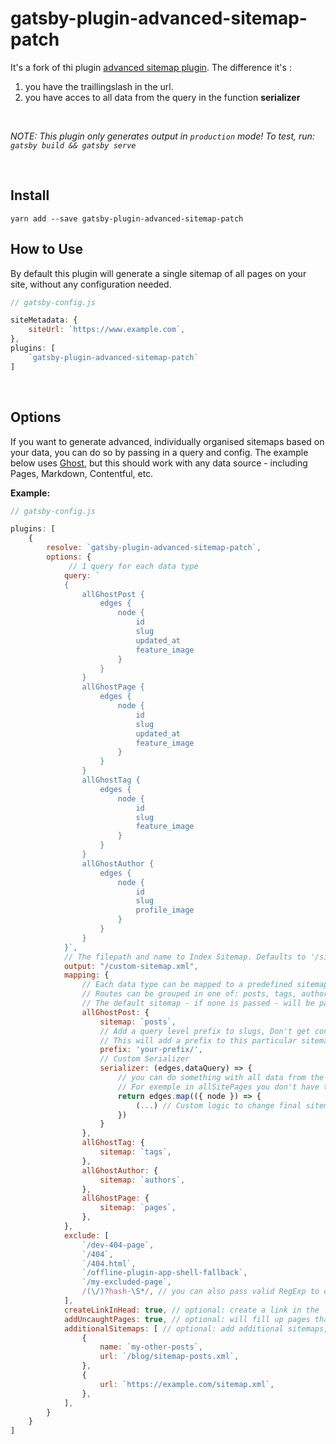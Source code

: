 # gatsby-plugin-advanced-sitemap-patch

It's a fork of thi plugin [advanced sitemap plugin](https://github.com/idjem/gatsby-plugin-advanced-sitemap).
The difference it's :

1. you have the traillingslash in the url.
2. you have acces to all data from the query in the function **serializer**

&nbsp;

_NOTE: This plugin only generates output in `production` mode! To test, run: `gatsby build && gatsby serve`_

&nbsp;

## Install

`yarn add --save gatsby-plugin-advanced-sitemap-patch`

## How to Use

By default this plugin will generate a single sitemap of all pages on your site, without any configuration needed.

```javascript
// gatsby-config.js

siteMetadata: {
    siteUrl: `https://www.example.com`,
},
plugins: [
    `gatsby-plugin-advanced-sitemap-patch`
]
```

&nbsp;

## Options

If you want to generate advanced, individually organised sitemaps based on your data, you can do so by passing in a query and config. The example below uses [Ghost](https://ghost.org/), but this should work with any data source - including Pages, Markdown, Contentful, etc.

**Example:**

```javascript
// gatsby-config.js

plugins: [
    {
        resolve: `gatsby-plugin-advanced-sitemap-patch`,
        options: {
             // 1 query for each data type
            query: `
            {
                allGhostPost {
                    edges {
                        node {
                            id
                            slug
                            updated_at
                            feature_image
                        }
                    }
                }
                allGhostPage {
                    edges {
                        node {
                            id
                            slug
                            updated_at
                            feature_image
                        }
                    }
                }
                allGhostTag {
                    edges {
                        node {
                            id
                            slug
                            feature_image
                        }
                    }
                }
                allGhostAuthor {
                    edges {
                        node {
                            id
                            slug
                            profile_image
                        }
                    }
                }
            }`,
            // The filepath and name to Index Sitemap. Defaults to '/sitemap.xml'.
            output: "/custom-sitemap.xml",
            mapping: {
                // Each data type can be mapped to a predefined sitemap
                // Routes can be grouped in one of: posts, tags, authors, pages, or a custom name
                // The default sitemap - if none is passed - will be pages
                allGhostPost: {
                    sitemap: `posts`,
                    // Add a query level prefix to slugs, Don't get confused with global path prefix from Gatsby
                    // This will add a prefix to this particular sitemap only
                    prefix: 'your-prefix/',
                    // Custom Serializer
                    serializer: (edges,dataQuery) => {
                        // you can do something with all data from the query.
                        // For exemple in allSitePages you don't have the date update.
                        return edges.map(({ node }) => {
                            (...) // Custom logic to change final sitemap.
                        })
                    }
                },
                allGhostTag: {
                    sitemap: `tags`,
                },
                allGhostAuthor: {
                    sitemap: `authors`,
                },
                allGhostPage: {
                    sitemap: `pages`,
                },
            },
            exclude: [
                `/dev-404-page`,
                `/404`,
                `/404.html`,
                `/offline-plugin-app-shell-fallback`,
                `/my-excluded-page`,
                /(\/)?hash-\S*/, // you can also pass valid RegExp to exclude internal tags for example
            ],
            createLinkInHead: true, // optional: create a link in the `<head>` of your site
            addUncaughtPages: true, // optional: will fill up pages that are not caught by queries and mapping and list them under `sitemap-pages.xml`
            additionalSitemaps: [ // optional: add additional sitemaps, which are e. g. generated somewhere else, but need to be indexed for this domain
                {
                    name: `my-other-posts`,
                    url: `/blog/sitemap-posts.xml`,
                },
                {
                    url: `https://example.com/sitemap.xml`,
                },
            ],
        }
    }
]
```
